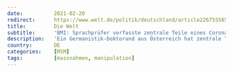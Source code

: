 ```yaml
---
date:          2021-02-20
redirect:      https://www.welt.de/politik/deutschland/article226755565/BMI-Sprachpruefer-verfasste-zentrale-Teile-eines-Corona-Strategiepapiers.html
title:         Die Welt
subtitle:      'BMI: Sprachprüfer verfasste zentrale Teile eines Corona-Strategiepapiers'
description:   'Ein Germanistik-Doktorand aus Österreich hat zentrale Teile eines Papiers zur Eindämmung der Pandemie formuliert. Das Bundesinnenministerium hatte ihn in ein Expertengremium berufen. Seine Universität hielt die Berufung nach Recherchen von WELT AM SONNTAG für Fake.'
country:       DE
categories:    [MSM]
tags:          [massnahmen, manipulation]
---
```

